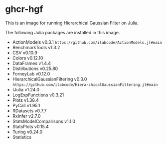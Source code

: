 # ghcr-hgf

This is an image for running Hierarchical Gaussian Filter on Julia.

The following Julia packages are installed in this image.


- ActionModels v0.3.1 `https://github.com/ilabcode/ActionModels.jl#main`
- BenchmarkTools v1.3.2
- CSV v0.10.9
- Colors v0.12.10
- DataFrames v1.4.4
- Distributions v0.25.80
- ForneyLab v0.12.0
- HierarchicalGaussianFiltering v0.3.0 `https://github.com/ilabcode/HierarchicalGaussianFiltering.jl#main`
- IJulia v1.24.0
- LogExpFunctions v0.3.21
- Plots v1.38.4
- PyCall v1.95.1
- RDatasets v0.7.7
- RxInfer v2.7.0
- StatsModelComparisons v1.1.0
- StatsPlots v0.15.4
- Turing v0.24.0
- Statistics